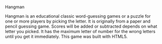 Hangman

Hangman is an educational classic word-guessing games or a puzzle for one or more players by picking the letter. It is originally from a paper and pencil guessing game. Scores will be added or subtracted depends on what letter you picked. It has the maximum letter of number for the wrong letters until you get it immediately. This game was built with HTML5.
